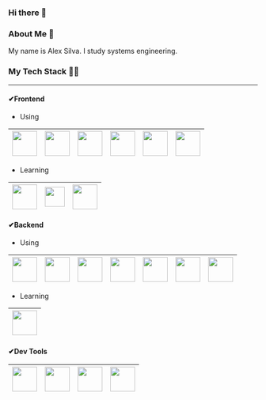 ### Hi there 👋

<h3>About Me 🚀</h3>
<p>
  My name is Alex Silva. I study systems engineering.
</p>


<h3>My Tech Stack 👩‍💻</h3><hr>

<h4>✔Frontend</h4>

- Using

| [<img src="https://user-images.githubusercontent.com/83987498/179363984-e50644f1-1836-48a4-9c09-43ed43405fe8.png" width="50">](https://developer.mozilla.org/es/docs/Web/HTML)  |  [<img src="https://user-images.githubusercontent.com/83987498/179363717-d9e55efc-4ab9-46a9-97dd-96ec556d8b8e.png" width="50">](https://developer.mozilla.org/es/docs/Web/CSS)  |  [<img src="https://user-images.githubusercontent.com/83987498/179364257-ad071e8e-3116-44fb-97a2-9956b8bbbecf.png" width="50">](https://developer.mozilla.org/es/docs/Web/JavaScript)  |  [<img src="https://user-images.githubusercontent.com/83987498/179364241-06d8f27f-1963-4706-b204-95cb107c2fd8.png" width="50">](https://vuejs.org/guide/introduction.html)  |  [<img src="https://user-images.githubusercontent.com/83987498/179372063-67187fde-fbde-4ca4-a276-53274518a7cd.png" width="50">](https://vuetifyjs.com/en/)  |  [<img src="https://user-images.githubusercontent.com/83987498/179364261-b0d17591-2a44-4366-ad9c-bd8eebb6a693.png" width="50">](https://getbootstrap.com/)  |
|---|---|---|---|---|---|

- Learning

|  [<img src="https://user-images.githubusercontent.com/83987498/179371443-83c0b16b-13e3-4d03-a43d-0472eb0941d7.png" width="50">](https://tailwindcss.com/)  |  [<img src="https://user-images.githubusercontent.com/83987498/179371491-d11d8776-20b6-40dd-b4a6-c0bb77d88790.png" widht="50" height="40">](https://quasar.dev/)  |  [<img src="https://user-images.githubusercontent.com/83987498/179372675-5153dff7-d452-4082-bc29-ac7680afc5d8.png" width="50">](https://www.typescriptlang.org/)  |
|---|---|---|

<h4>✔Backend</h4>

- Using

| [<img src="https://user-images.githubusercontent.com/83987498/179364243-be7378db-637f-4090-bcec-86e475abac7b.png" width="50">](https://nodejs.org/es/)  |  [<img src="https://user-images.githubusercontent.com/83987498/179364254-c04752b7-24e4-4c2b-b65e-83d67c7a4fac.png" width="50">](https://laravel.com/)  |  [<img src="https://user-images.githubusercontent.com/83987498/179364247-3cbc784f-a659-4c55-8f5d-d4f6d2deec7e.png" width="50">](https://www.mysql.com/)  |  [<img src="https://user-images.githubusercontent.com/83987498/179364902-33804988-595c-4769-be34-ae3c0ef8b424.png" width="50">](https://www.microsoft.com/es-es/sql-server/sql-server-2019)  |  [<img src="https://user-images.githubusercontent.com/83987498/179364251-2ed2e905-2df2-4929-986f-4b451630b334.png" width="50">](https://www.mongodb.com/)  |  [<img src="https://user-images.githubusercontent.com/83987498/179371305-53561b7f-e5f5-4130-9e25-2e24f757b040.png" width="50">](https://expressjs.com/es/)|  [<img src="https://user-images.githubusercontent.com/83987498/179372810-52cc376f-2ca0-40dc-b1a1-98401b44f48d.png" width="50">](https://typeorm.io/)  |
|---|---|---|---|---|---|---|

- Learning

|  [<img src="https://user-images.githubusercontent.com/83987498/179371951-bb0e4214-cf07-4d40-8aaa-3f50b44e4503.png" width="50">](https://graphql.org/)  |
|---|

<h4>✔Dev Tools</h4>

|  [<img src="https://user-images.githubusercontent.com/83987498/179370769-6163fa40-21a7-4e8e-856b-feadd8e518cf.png" width="50">](https://code.visualstudio.com/)  | [<img src="https://user-images.githubusercontent.com/83987498/179364260-2ae8b5c3-da69-411a-a581-f1fc47a59704.png" width="50">](https://git-scm.com/)  |  [<img src="https://user-images.githubusercontent.com/83987498/179370056-ade871fb-72e1-441b-a1b9-317a9ec7295f.png" width="50">](https://github.com/)  |  [<img src="https://user-images.githubusercontent.com/83987498/179370860-e3a32439-5693-4396-9816-b23a8161a5cb.png" width="50">](https://www.npmjs.com/)  |
|---|---|---|---|
